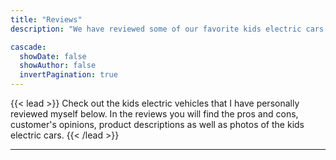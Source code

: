 ```yaml
---
title: "Reviews"
description: "We have reviewed some of our favorite kids electric cars and vehicles to give you all the information you need before making a purchase"

cascade:
  showDate: false
  showAuthor: false
  invertPagination: true
---
```


{{< lead >}}
Check out the kids electric vehicles that I have personally reviewed myself below.  In the reviews you will find the pros and cons, customer's opinions, product descriptions as well as photos of the kids electric cars.
{{< /lead >}}

---
